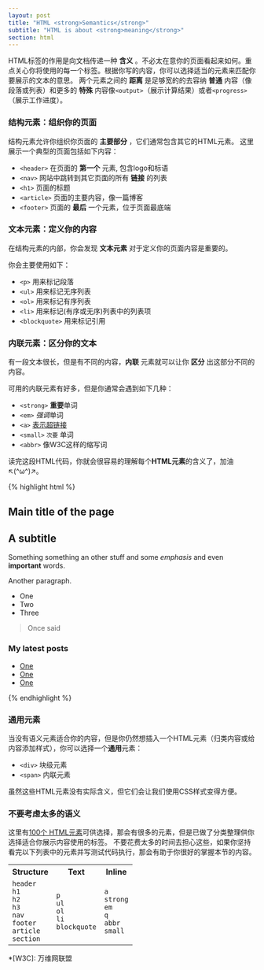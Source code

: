 ```yaml
---
layout: post
title: "HTML <strong>Semantics</strong>"
subtitle: "HTML is about <strong>meaning</strong>"
section: html
---
```


HTML标签的作用是向文档传递一种 **含义** 。不必太在意你的页面看起来如何。重点关心你将使用的每一个标签。根据你写的内容，你可以选择适当的元素来匹配你要展示的文本的意思。
两个元素之间的 **距离** 是足够宽的的去容纳 **普通** 内容（像段落或列表）和更多的 **特殊** 内容像`<output>`（展示计算结果）或者`<progress>`（展示工作进度）。


### 结构元素：组织你的页面

结构元素允许你组织你页面的 **主要部分** ，它们通常包含其它的HTML元素。
这里展示一个典型的页面包括如下内容：

* `<header>` 在页面的 **第一个** 元素, 包含logo和标语
* `<nav>` 网站中跳转到其它页面的所有 **链接** 的列表
* `<h1>` 页面的标题
* `<article>` 页面的主要内容，像一篇博客
* `<footer>` 页面的 **最后** 一个元素，位于页面最底端


### 文本元素：定义你的内容

在结构元素的内部，你会发现 **文本元素** 对于定义你的页面内容是重要的。

你会主要使用如下：

* `<p>` 用来标记段落
* `<ul>` 用来标记无序列表
* `<ol>` 用来标记有序列表
* `<li>` 用来标记(有序或无序)列表中的列表项
* `<blockquote>` 用来标记引用


### 内联元素：区分你的文本

有一段文本很长，但是有不同的内容，**内联** 元素就可以让你 **区分** 出这部分不同的内容。

可用的内联元素有好多，但是你通常会遇到如下几种：

<ul>
  <li><code>&lt;strong&gt;</code> <strong>重要</strong>单词</li>
  <li><code>&lt;em&gt;</code> <em>强调</em>单词</li>
  <li><code>&lt;a&gt;</code> <a href="#">表示超链接</a></li>
  <li><code>&lt;small&gt;</code> <small>次要</small> 单词</li>
  <li><code>&lt;abbr&gt;</code> 像<abbr>W3C</abbr>这样的缩写词</li>
</ul>

<aside class="comments">
  读完这段HTML代码，你就会很容易的理解每个<strong>HTML元素</strong>的含义了，加油↖(^ω^)↗。
</aside>

{% highlight html %}
<article>
  <h1>Main title of the page</h1>
  <h2>A subtitle</h2>
  <p>
    Something something an other stuff and some <em>emphasis</em> and even <strong>important</strong> words.
  </p>
  <p>
    Another paragraph.
  </p>
  <ul>
    <li>One</li>
    <li>Two</li>
    <li>Three</li>
  </ul>
  <blockquote>
    Once said
  </blockquote>
</article>
<aside>
  <h3>My latest posts</h3>
  <ul>
    <li><a href="#">One</a></li>
    <li><a href="#">One</a></li>
    <li><a href="#">One</a></li>
  </ul>
</aside>
{% endhighlight %}


### 通用元素

当没有语义元素适合你的内容，但是你仍然想插入一个HTML元素（归类内容或给内容添加样式），你可以选择一个**通用**元素：

* `<div>` 块级元素
* `<span>` 内联元素

虽然这些HTML元素没有实际含义，但它们会让我们使用CSS样式变得方便。


### 不要考虑太多的语义

这里有[100个 HTML元素](https://developer.mozilla.org/en-US/docs/Web/HTML/Element)可供选择，那会有很多的元素，但是已做了分类整理供你选择适合你展示内容使用的标签。
不要花费太多的时间去担心这些，如果你坚持看完以下列表中的元素并写测试代码执行，那会有助于你很好的掌握本节的内容。

<div class="table">
  <table>
    <tr>
      <th>Structure</th>
      <th>Text</th>
      <th>Inline</th>
    </tr>
    <tr>
      <td>
        <code>header</code><br>
        <code>h1</code><br>
        <code>h2</code><br>
        <code>h3</code><br>
        <code>nav</code><br>
        <code>footer</code><br>
        <code>article</code><br>
        <code>section</code>
      </td>
      <td>
        <code>p</code><br>
        <code>ul</code><br>
        <code>ol</code><br>
        <code>li</code><br>
        <code>blockquote</code>
      </td>
      <td>
        <code>a</code><br>
        <code>strong</code><br>
        <code>em</code><br>
        <code>q</code><br>
        <code>abbr</code><br>
        <code>small</code>
      </td>
    </tr>
  </table>
</div>

*[W3C]: 万维网联盟